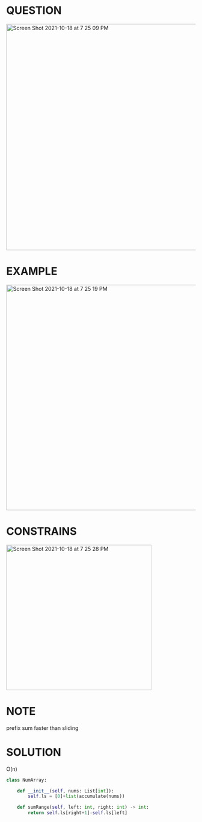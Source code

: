 # QUESTION 
<img width="601" alt="Screen Shot 2021-10-18 at 7 25 09 PM" src="https://user-images.githubusercontent.com/64442606/137819577-bcad1a74-e444-4489-8bb0-52154e92932a.png">

# EXAMPLE
<img width="599" alt="Screen Shot 2021-10-18 at 7 25 19 PM" src="https://user-images.githubusercontent.com/64442606/137819585-78184c51-91b0-47a7-80d6-e959eedd571a.png">

# CONSTRAINS
<img width="386" alt="Screen Shot 2021-10-18 at 7 25 28 PM" src="https://user-images.githubusercontent.com/64442606/137819596-edbf457a-8342-4dd1-9bd3-41df79564fc1.png">

# NOTE
prefix sum faster than sliding 
# SOLUTION 
O(n) 
```python
class NumArray:

    def __init__(self, nums: List[int]):
        self.ls = [0]+list(accumulate(nums))

    def sumRange(self, left: int, right: int) -> int:
        return self.ls[right+1]-self.ls[left]
```
